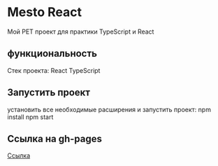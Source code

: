 # Mesto React

Мой PET проект для практики TypeScript и React

## функциональность

Cтек проекта:
    React
    TypeScript

## Запустить проект

установить все необходимые расширения и запустить проект:
npm install
npm start

## Ссылка на gh-pages

[Ссылка](https://rolandsallaz.github.io/react-mesto-auth/)
